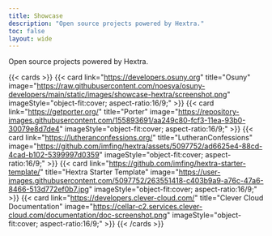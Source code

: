 ```yaml
---
title: Showcase
description: "Open source projects powered by Hextra."
toc: false
layout: wide
---
```


<div class="hx-mt-4"></div>

<p class="hx-mb-12 hx-text-center hx-text-lg hx-text-neutral-500 dark:hx-text-neutral-400">
Open source projects powered by Hextra.
</p>

{{< cards >}}
{{< card link="https://developers.osuny.org" title="Osuny" image="https://raw.githubusercontent.com/noesya/osuny-developers/main/static/images/showcase-hextra/screenshot.png" imageStyle="object-fit:cover; aspect-ratio:16/9;" >}}
{{< card link="https://getporter.org/" title="Porter" image="https://repository-images.githubusercontent.com/155893691/aa249c80-fcf3-11ea-93b0-30079e8d7de4" imageStyle="object-fit:cover; aspect-ratio:16/9;" >}}
{{< card link="https://lutheranconfessions.org/" title="LutheranConfessions" image="https://github.com/imfing/hextra/assets/5097752/ad6625e4-88cd-4cad-b102-5399997d0359" imageStyle="object-fit:cover; aspect-ratio:16/9;" >}}
{{< card link="https://github.com/imfing/hextra-starter-template/" title="Hextra Starter Template" image="https://user-images.githubusercontent.com/5097752/263551418-c403b9a9-a76c-47a6-8466-513d772ef0b7.jpg" imageStyle="object-fit:cover; aspect-ratio:16/9;" >}}
{{< card link="https://developers.clever-cloud.com/" title="Clever Cloud Documentation" image="https://cellar-c2.services.clever-cloud.com/documentation/doc-screenshot.png" imageStyle="object-fit:cover; aspect-ratio:16/9;" >}}
{{< /cards >}}
